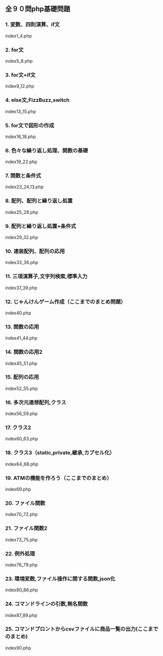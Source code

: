 ## 全９０問php基礎問題

### 1. 変数、四則演算、if文

  index1_4.php

### 2. for文

  index5_8.php

### 3. for文+if文

  index9_12.php

### 4. else文,FizzBuzz,switch

  index13_15.php

### 5. for文で図形の作成

  index16_18.php

### 6. 色々な繰り返し処理、関数の基礎

  index19_22.php
  
### 7. 関数と条件式
  
  index23_24,13.php

### 8. 配列、配列と繰り返し処置
  
  index25_28.php

### 9. 配列と繰り返し処置+条件式
  
  index29_32.php

### 10. 連装配列、配列の応用
  
  index33_36.php

### 11. 三項演算子,文字列検索,標準入力
  
  index37_39.php

### 12. じゃんけんゲーム作成（ここまでのまとめ問題）
  
  index40.php

### 13. 関数の応用
  
  index41_44.php

### 14. 関数の応用2
  
  index45_51.php

### 15. 配列の応用
  
  index52_55.php

### 16. 多次元連想配列,クラス
  
  index56_59.php

### 17. クラス2
  
  index60_63.php

### 18. クラス3（static,private,継承,カプセル化）
  
  index64_68.php

### 19. ATMの機能を作ろう（ここまでのまとめ）
  
  index69.php

### 20. ファイル関数
  
  index70_72.php

### 21. ファイル関数2
  
  index73_75.php

### 22. 例外処理
  
  index76_79.php

### 23. 環境変数,ファイル操作に関する関数,json化
  
  index80_86.php

### 24. コマンドラインの引数,無名関数
   
  index87_89.php

### 25. コマンドプロントからcsvファイルに商品一覧の出力(ここまでのまとめ)
  
  index90.php


